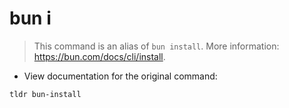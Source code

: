 # bun i

> This command is an alias of `bun install`.
> More information: <https://bun.com/docs/cli/install>.

- View documentation for the original command:

`tldr bun-install`
